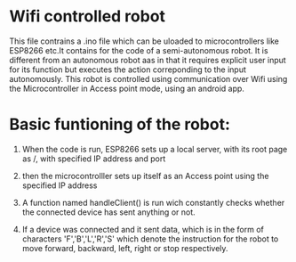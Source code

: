 # Wifi controlled robot 

This file contrains a .ino file which can be uloaded to microcontrollers like ESP8266 etc.It contains for the code of a semi-autonomous robot. It is different from an autonomous robot aas in that it requires explicit user input for its function but executes the action correponding to the input autonomously. This robot is controlled using communication over Wifi using the Microcontroller in Access point mode, using an android app.

# Basic funtioning of the robot:

1. When the code is run, ESP8266 sets up a local server, with its root page as /, with specified IP address and port

2. then  the microcontrolller sets up itself as an Access point using the specified IP address

3.  A function named handleClient() is run wich constantly checks whether the connected device has sent anything or not.

4. If a device was connected and it sent data, which is in the form of characters 'F','B','L','R','S' which denote the instruction for the robot to move forward, backward, left, right or stop respectively.
 
 
